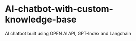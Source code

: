 # AI-chatbot-with-custom-knowledge-base
AI chatbot built using OPEN AI API, GPT-Index and Langchain
